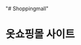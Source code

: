 "# Shoppingmall" 
<h1>옷쇼핑몰 사이트</h1>

<img scr="https://user-images.githubusercontent.com/46480277/53690218-b52e7980-3da9-11e9-8901-0a063080edad.jpg">
